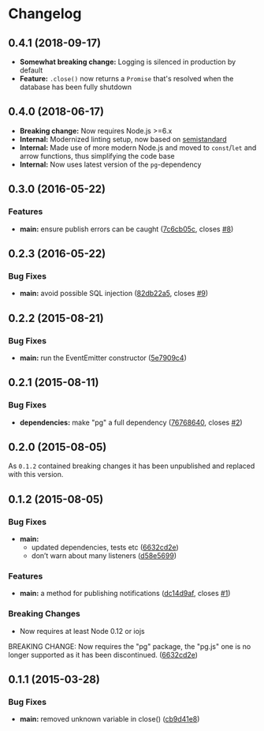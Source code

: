 # Changelog

## 0.4.1 (2018-09-17)

* **Somewhat breaking change:** Logging is silenced in production by default
* **Feature:** `.close()` now returns a `Promise` that's resolved when the database has been fully shutdown

## 0.4.0 (2018-06-17)

* **Breaking change:** Now requires Node.js >=6.x
* **Internal:** Modernized linting setup, now based on [semistandard](https://github.com/Flet/semistandard)
* **Internal:** Made use of more modern Node.js and moved to `const`/`let` and arrow functions, thus simplifying the code base
* **Internal:** Now uses latest version of the `pg`-dependency

## 0.3.0 (2016-05-22)

### Features

* **main:** ensure publish errors can be caught ([7c6cb05c](http://github.com/voxpelli/node-pg-pubsub/commit/7c6cb05c1a40b9b4e7f5a8f7d3ba12311c778230), closes [#8](http://github.com/voxpelli/node-pg-pubsub/issues/8))

## 0.2.3 (2016-05-22)

### Bug Fixes

* **main:** avoid possible SQL injection ([82db22a5](http://github.com/voxpelli/node-pg-pubsub/commit/82db22a5b6ec27dd95be4e8e0e812de627fd5c9f), closes [#9](http://github.com/voxpelli/node-pg-pubsub/issues/9))

## 0.2.2 (2015-08-21)

### Bug Fixes

* **main:** run the EventEmitter constructor ([5e7909c4](http://github.com/voxpelli/node-pg-pubsub/commit/5e7909c440848b07b4824eb5c2a684d7a0b37cfc))

## 0.2.1 (2015-08-11)

### Bug Fixes

* **dependencies:** make "pg" a full dependency ([76768640](http://github.com/voxpelli/node-pg-pubsub/commit/767686400fc3099a573a359fecc8d7ef4a5065f4), closes [#2](http://github.com/voxpelli/node-pg-pubsub/issues/2))

## 0.2.0 (2015-08-05)

As `0.1.2` contained breaking changes it has been unpublished and replaced with this version.

## 0.1.2 (2015-08-05)

### Bug Fixes

* **main:**
  * updated dependencies, tests etc ([6632cd2e](http://github.com/voxpelli/node-pg-pubsub/commit/6632cd2ef0a469d4345f50f82aa357192571503e))
  * don’t warn about many listeners ([d58e5699](http://github.com/voxpelli/node-pg-pubsub/commit/d58e5699be134e4c42f09cce4a43adea2267cf40))

### Features

* **main:** a method for publishing notifications ([dc14d9af](http://github.com/voxpelli/node-pg-pubsub/commit/dc14d9af9294511dcba4a0cf70377167cf01115c), closes [#1](http://github.com/voxpelli/node-pg-pubsub/issues/1))

### Breaking Changes

* Now requires at least Node 0.12 or iojs

BREAKING CHANGE: Now requires the "pg" package, the "pg.js" one is no longer supported as it has been discontinued.
 ([6632cd2e](http://github.com/voxpelli/node-pg-pubsub/commit/6632cd2ef0a469d4345f50f82aa357192571503e))

## 0.1.1 (2015-03-28)

### Bug Fixes

* **main:** removed unknown variable in close() ([cb9d41e8](http://github.com/voxpelli/node-pg-pubsub/commit/cb9d41e82f6a9ab5208466407650bd2af4af2b06))
